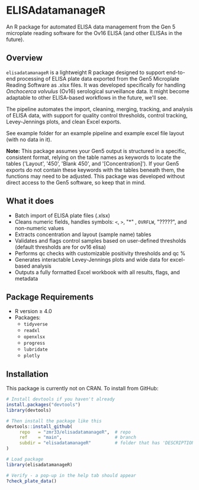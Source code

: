 # ELISAdatamanageR

An R package for automated ELISA data management from the Gen 5 microplate reading software for the Ov16 ELISA (and other ELISAs in the future).

## Overview

`elisadatamanageR` is a lightweight R package designed to support end-to-end processing of ELISA plate data exported from the Gen5 Microplate Reading Software as .xlsx files. It was developed specifically for handling *Onchocerca volvulus* (Ov16) serological surveillance data. It might become adaptable to other ELISA-based workflows in the future, we'll see. 

The pipeline automates the import, cleaning, merging, tracking, and analysis of ELISA data, with support for quality control thresholds, control tracking, Levey-Jennings plots, and clean Excel exports.

See example folder for an example pipeline and example excel file layout (with no data in it).

**Note:** This package assumes your Gen5 output is structured in a specific, consistent format, relying on the table names as keywords to locate the tables ('Layout', '450', 'Blank 450', and '[Concentration]'). If your Gen5 exports do not contain these keywords with the tables beneath them, the functions may need to be adjusted. This package was developed without direct access to the Gen5 software, so keep that in mind.

## What it does

- Batch import of ELISA plate files (.xlsx)
- Cleans numeric fields, handles symbols: `<`, `>`, "*" , `OVRFLW`, "?????", and non-numeric values
- Extracts concentration and layout (sample name) tables
- Validates and flags control samples based on user-defined thresholds (default thresholds are for ov16 elisa)
- Performs qc checks with customizable positivity thresholds and qc %
- Generates interactable Levey-Jennings plots and wide data for excel-based analysis
- Outputs a fully formatted Excel workbook with all results, flags, and metadata

## Package Requirements

- R version ≥ 4.0
- Packages:
  - `tidyverse`
  - `readxl`
  - `openxlsx`
  - `progress`
  - `lubridate`
  - `plotly` 

## Installation

This package is currently not on CRAN. To install from GitHub:

```r
# Install devtools if you haven't already
install.packages("devtools")
library(devtools)

# Then install the package like this 
devtools::install_github(
     repo   = "zmr33/elisadatamanageR",  # repo
     ref    = "main",                    # branch
     subdir = "elisadatamanageR"         # folder that has 'DESCRIPTION'
)

# Load package
library(elisadatamanageR)

# Verify - a pop-up in the help tab should appear 
?check_plate_data()
